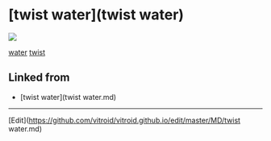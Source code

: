 ---
---
# [twist water](twist water)



![](http://3.bp.blogspot.com/-sR0bha75Kb0/TWRoKFeor9I/AAAAAAAABOI/GYsJDI5xvn0/s1600/twist+water.jpg)

[water](water) [twist](twist) 


## Linked from

* [twist water](twist water.md)


----
[Edit](https://github.com/vitroid/vitroid.github.io/edit/master/MD/twist water.md)
